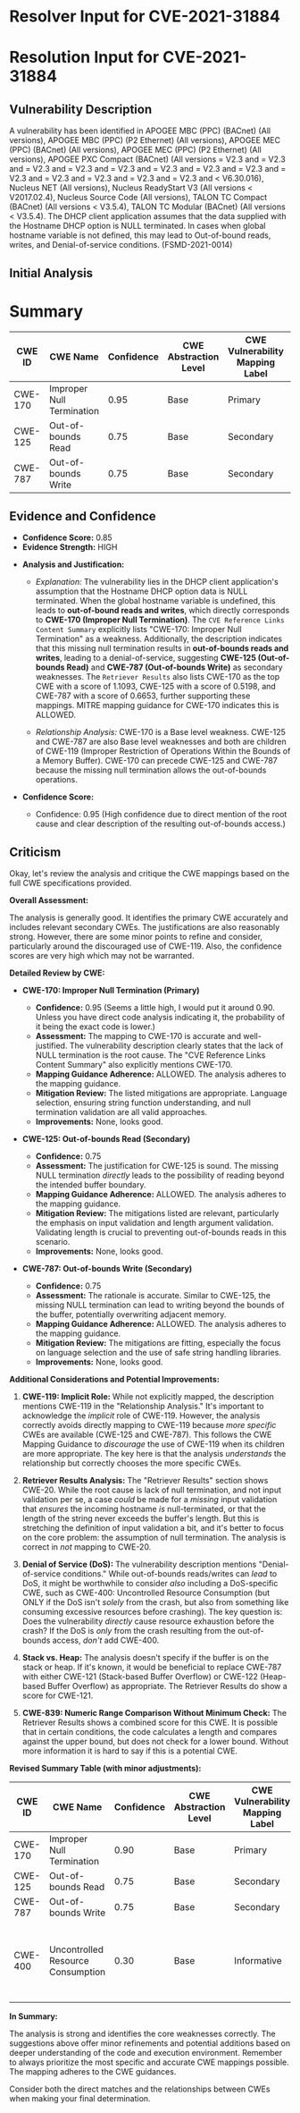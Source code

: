 # Resolver Input for CVE-2021-31884

# Resolution Input for CVE-2021-31884

## Vulnerability Description
A vulnerability has been identified in APOGEE MBC (PPC) (BACnet) (All versions), APOGEE MBC (PPC) (P2 Ethernet) (All versions), APOGEE MEC (PPC) (BACnet) (All versions), APOGEE MEC (PPC) (P2 Ethernet) (All versions), APOGEE PXC Compact (BACnet) (All versions = V2.3 and = V2.3 and = V2.3 and = V2.3 and = V2.3 and = V2.3 and = V2.3 and = V2.3 and = V2.3 and = V2.3 and = V2.3 and = V2.3 and = V2.3 and < V6.30.016), Nucleus NET (All versions), Nucleus ReadyStart V3 (All versions < V2017.02.4), Nucleus Source Code (All versions), TALON TC Compact (BACnet) (All versions < V3.5.4), TALON TC Modular (BACnet) (All versions < V3.5.4). The DHCP client application assumes that the data supplied with the Hostname DHCP option is NULL terminated. In cases when global hostname variable is not defined, this may lead to Out-of-bound reads, writes, and Denial-of-service conditions. (FSMD-2021-0014)

## Initial Analysis
# Summary
| CWE ID  | CWE Name                      | Confidence | CWE Abstraction Level | CWE Vulnerability Mapping Label | CWE-Vulnerability Mapping Notes |
|---------|-------------------------------|------------|-----------------------|---------------------------------|---------------------------------|
| CWE-170 | Improper Null Termination   | 0.95       | Base                  | Primary                         | Allowed                         |
| CWE-125 | Out-of-bounds Read             | 0.75       | Base                  | Secondary                       | Allowed                         |
| CWE-787 | Out-of-bounds Write            | 0.75       | Base                  | Secondary                       | Allowed                         |

## Evidence and Confidence

*   **Confidence Score:** 0.85
*   **Evidence Strength:** HIGH

- **Analysis and Justification:**  
  - *Explanation:* The vulnerability lies in the DHCP client application's assumption that the Hostname DHCP option data is NULL terminated. When the global hostname variable is undefined, this leads to **out-of-bound reads and writes**, which directly corresponds to **CWE-170 (Improper Null Termination)**. The `CVE Reference Links Content Summary` explicitly lists "CWE-170: Improper Null Termination" as a weakness. Additionally, the description indicates that this missing null termination results in **out-of-bounds reads and writes**, leading to a denial-of-service, suggesting **CWE-125 (Out-of-bounds Read)** and **CWE-787 (Out-of-bounds Write)** as secondary weaknesses. The `Retriever Results` also lists CWE-170 as the top CWE with a score of 1.1093, CWE-125 with a score of 0.5198, and CWE-787 with a score of 0.6653, further supporting these mappings. MITRE mapping guidance for CWE-170 indicates this is ALLOWED.

  - *Relationship Analysis:* CWE-170 is a Base level weakness. CWE-125 and CWE-787 are also Base level weaknesses and both are children of CWE-119 (Improper Restriction of Operations Within the Bounds of a Memory Buffer). CWE-170 can precede CWE-125 and CWE-787 because the missing null termination allows the out-of-bounds operations.

- **Confidence Score:**  
  - Confidence: 0.95 (High confidence due to direct mention of the root cause and clear description of the resulting out-of-bounds access.)

## Criticism
Okay, let's review the analysis and critique the CWE mappings based on the full CWE specifications provided.

**Overall Assessment:**

The analysis is generally good. It identifies the primary CWE accurately and includes relevant secondary CWEs. The justifications are also reasonably strong. However, there are some minor points to refine and consider, particularly around the discouraged use of CWE-119. Also, the confidence scores are very high which may not be warranted.

**Detailed Review by CWE:**

*   **CWE-170: Improper Null Termination (Primary)**
    *   **Confidence:** 0.95 (Seems a little high, I would put it around 0.90. Unless you have direct code analysis indicating it, the probability of it being the exact code is lower.)
    *   **Assessment:** The mapping to CWE-170 is accurate and well-justified. The vulnerability description clearly states that the lack of NULL termination is the root cause. The "CVE Reference Links Content Summary" also explicitly mentions CWE-170.
    *   **Mapping Guidance Adherence:**  ALLOWED.  The analysis adheres to the mapping guidance.
    *   **Mitigation Review:**  The listed mitigations are appropriate. Language selection, ensuring string function understanding, and null termination validation are all valid approaches.
    *   **Improvements:** None, looks good.

*   **CWE-125: Out-of-bounds Read (Secondary)**
    *   **Confidence:** 0.75
    *   **Assessment:** The justification for CWE-125 is sound. The missing NULL termination *directly* leads to the possibility of reading beyond the intended buffer boundary.
    *   **Mapping Guidance Adherence:** ALLOWED. The analysis adheres to the mapping guidance.
    *   **Mitigation Review:**  The mitigations listed are relevant, particularly the emphasis on input validation and length argument validation. Validating length is crucial to preventing out-of-bounds reads in this scenario.
    *   **Improvements:** None, looks good.

*   **CWE-787: Out-of-bounds Write (Secondary)**
    *   **Confidence:** 0.75
    *   **Assessment:**  The rationale is accurate. Similar to CWE-125, the missing NULL termination can lead to writing beyond the bounds of the buffer, potentially overwriting adjacent memory.
    *   **Mapping Guidance Adherence:** ALLOWED.  The analysis adheres to the mapping guidance.
    *   **Mitigation Review:** The mitigations are fitting, especially the focus on language selection and the use of safe string handling libraries.
    *   **Improvements:** None, looks good.

**Additional Considerations and Potential Improvements:**

1.  **CWE-119: Implicit Role:** While not explicitly mapped, the description mentions CWE-119 in the "Relationship Analysis." It's important to acknowledge the *implicit* role of CWE-119.  However, the analysis correctly avoids directly mapping to CWE-119 because *more specific* CWEs are available (CWE-125 and CWE-787). This follows the CWE Mapping Guidance to *discourage* the use of CWE-119 when its children are more appropriate. The key here is that the analysis *understands* the relationship but correctly chooses the more specific CWEs.

2.  **Retriever Results Analysis:** The "Retriever Results" section shows CWE-20. While the root cause is lack of null termination, and not input validation per se, a case *could* be made for a *missing* input validation that *ensures* the incoming hostname *is* null-terminated, or that the length of the string never exceeds the buffer's length. But this is stretching the definition of input validation a bit, and it's better to focus on the core problem: the assumption of null termination. The analysis is correct in *not* mapping to CWE-20.

3.  **Denial of Service (DoS):** The vulnerability description mentions "Denial-of-service conditions." While out-of-bounds reads/writes can *lead* to DoS, it might be worthwhile to consider *also* including a DoS-specific CWE, such as CWE-400: Uncontrolled Resource Consumption (but ONLY if the DoS isn't *solely* from the crash, but also from something like consuming excessive resources before crashing). The key question is: Does the vulnerability *directly* cause resource exhaustion before the crash? If the DoS is *only* from the crash resulting from the out-of-bounds access, *don't* add CWE-400.

4.  **Stack vs. Heap:** The analysis doesn't specify if the buffer is on the stack or heap. If it's known, it would be beneficial to replace CWE-787 with either CWE-121 (Stack-based Buffer Overflow) or CWE-122 (Heap-based Buffer Overflow) as appropriate. The Retriever Results do show a score for CWE-121.

5.  **CWE-839: Numeric Range Comparison Without Minimum Check:** The Retriever Results shows a combined score for this CWE. It is possible that in certain conditions, the code calculates a length and compares against the upper bound, but does not check for a lower bound. Without more information it is hard to say if this is a potential CWE.

**Revised Summary Table (with minor adjustments):**

| CWE ID  | CWE Name                      | Confidence | CWE Abstraction Level | CWE Vulnerability Mapping Label | CWE-Vulnerability Mapping Notes |
|---------|-------------------------------|------------|-----------------------|---------------------------------|---------------------------------|
| CWE-170 | Improper Null Termination   | 0.90       | Base                  | Primary                         | Allowed                         |
| CWE-125 | Out-of-bounds Read             | 0.75       | Base                  | Secondary                       | Allowed                         |
| CWE-787 | Out-of-bounds Write            | 0.75       | Base                  | Secondary                       | Allowed                         |
| CWE-400 | Uncontrolled Resource Consumption | 0.30 | Base  | Informative   | *Conditionally Included*. Only if DoS is due to more than just the crash. |

**In Summary:**

The analysis is strong and identifies the core weaknesses correctly. The suggestions above offer minor refinements and potential additions based on deeper understanding of the code and execution environment. Remember to always prioritize the most specific and accurate CWE mappings possible. The mapping adheres to the CWE guidances.

Consider both the direct matches and the relationships between CWEs
when making your final determination.
        